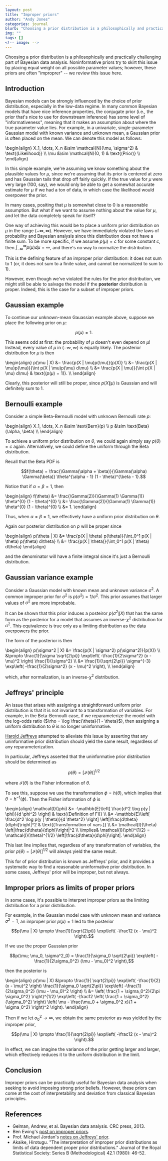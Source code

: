 ```yaml
---
layout: post
title: "Improper priors"
author: "Andy Jones"
categories: journal
blurb: "Choosing a prior distribution is a philosophically and practically challenging part of Bayesian data analysis. Noninformative priors try to skirt this issue by placing equal weight on all possible parameter values; however, these priors are often 'improprer' -- we review this issue here."
img: ""
tags: []
<!-- image: -->
---
```



Choosing a prior distribution is a philosophically and practically challenging part of Bayesian data analysis. Noninformative priors try to skirt this issue by placing equal weight on all possible parameter values; however, these priors are often "improprer" -- we review this issue here.

## Introduction

Bayesian models can be strongly influenced by the choice of prior distribution, especially in the low-data regime. In many common Bayesian models that have nice inference properties, the conjugate prior (i.e., the prior that's nice to use for downstream inference) has some level of "informativeness", meaning that it makes an assumption about where the true parameter value lies. For example, in a univariate, single-parameter Gaussian model with known variance and unknown mean, a Gaussian prior is often placed on the mean. We can denote this model as follows:

\begin{align} X_1, \dots, X_n &\sim \mathcal{N}(\mu, \sigma^2) & \text{(Likelihood)} \\\ \mu &\sim \mathcal{N}(0, 1) & \text{(Prior)} \\\ \end{align}

In this simple example, we're assuming we know something about the plausible values for $\mu$, since we're assuming that its prior is centered at zero and has Gaussian tails that drop off fairly quickly. If the true value for $\mu$ were very large (100, say), we would only be able to get a somewhat accurate estimate for $\mu$ if we had a ton of data, in which case the likelihood would overpower the prior.

In many cases, positing that $\mu$ is somewhat close to $0$ is a reasonable assumption. But what if we want to assume nothing about the value for $\mu$, and let the data completely speak for itself?

One way of achieving this would be to place a uniform prior distribution on $\mu$ in the range $(-\infty, \infty)$. However, we have immediately violated the laws of probability and Bayesian analysis since this distribution does not have a finite sum. To be more specific, if we assume $p(\mu) = c$ for some constant $c$, then $\int_{-\infty}^\infty p(\mu) d\mu = \infty$, and there's no way to normalize the distribution.

This is the defining feature of an improper prior distribution: it does not sum to 1 (or, it does not sum to a finite value, and cannot be normalized to sum to 1).

However, even though we've violated the rules for the prior distribution, we might still be able to salvage the model if the **posterior** distribution is proper. Indeed, this is the case for a subset of improper priors.

## Gaussian example

To continue our unknown-mean Gauassian example above, suppose we place the following prior on $\mu$: 

$$p(\mu) = 1.$$

This seems odd at first: the probability of $\mu$ doesn't even depend on $\mu$! Instead, every value of $\mu$ in $(-\infty, \infty)$ is equally likely. The posterior distribution for $\mu$ is then

\begin{align} p(\mu \| X) &= \frac{p(X \| \mu)p(\mu)}{p(X)} \\\ &= \frac{p(X \| \mu)p(\mu)}{\int p(X \| \mu)p(\mu) d\mu} \\\ &= \frac{p(X \| \mu)}{\int p(X \| \mu) d\mu} & \text{($p(\mu) = 1$)}. \\\ \end{align}

Clearly, this posterior will still be proper, since $p(X \| \mu)$ is Gaussian and will definitely sum to 1.

## Bernoulli example

Consider a simple Beta-Bernoulli model with unknown Bernoulli rate $p$:

\begin{align} X_1, \dots, X_n &\sim \text{Bern}(p) \\\ p &\sim \text{Beta}(\alpha, \beta) \\\ \end{align}

To achieve a uniform prior distribution on $\theta$, we could again simply say $p(\theta) = c$ again. Alternatively, we could define the uniform through the Beta distribution.

Recall that the Beta PDF is

$$f(\theta) = \frac{\Gamma(\alpha + \beta)}{\Gamma(\alpha) \Gamma(\beta)} \theta^{\alpha - 1} (1 - \theta)^{\beta - 1}.$$

Notice that if $\alpha = \beta = 1$, then

\begin{align} f(\theta) &= \frac{\Gamma(2)}{\Gamma(1) \Gamma(1)} \theta^{0} (1 - \theta)^{0} \\\ &= \frac{\Gamma(2)}{\Gamma(1) \Gamma(1)} \theta^{0} (1 - \theta)^{0} \\\ &= 1. \end{align}

Thus, when $\alpha = \beta = 1$, we effectively have a uniform prior distribution on $\theta$.

Again our posterior distribution on $p$ will be proper since

\begin{align} p(\theta \| X) &= \frac{p(X \| \theta) p(\theta)}{\int_0^1 p(X \| \theta) p(\theta) d\theta} \\\ &= \frac{p(X \| \theta)}{\int_0^1 p(X \| \theta) d\theta} \end{align}

and the denominator will have a finite integral since it's just a Bernoulli distribution.

## Gaussian variance example

Consider a Gaussian model with known mean and unknown variance $\sigma^2$. A common improper prior for $\sigma^2$ is $p(\sigma^2) = 1/\sigma^2$. This prior assumes that larger values of $\sigma^2$ are more improbable.

It can be shown that this prior induces a posteiror $p(\sigma^2 \| X)$ that has the same form as the posterior for a model that assumes an inverse-$\chi^2$ distribution for $\sigma^2$. This equivalence is true only as a limiting distribution as the data overpowers the prior.

The form of the posterior is then

\begin{align} p(\sigma^2 \| X) &= \frac{p(X \| \sigma^2) p(\sigma^2)}{p(X)} \\\ &\propto \frac{1}{\sigma \sqrt{2\pi}} \exp\left( -\frac{1}{2\sigma^2} (x - \mu)^2 \right) \frac{1}{\sigma^2} \\\ &= \frac{1}{\sqrt{2\pi}} \sigma^{-3} \exp\left( -\frac{1}{2\sigma^2} (x - \mu)^2 \right), \\\ \end{align}

which, after normalization, is an inverse-$\chi^2$ distribution.

## Jeffreys' principle

An issue that arises with assigning a straightforward uniform prior distribution is that it is not invariant to a transformation of variables. For example, in the Beta-Bernoulli case, if we reparameterize the model with the log-odds ratio ($\rho = \log \frac{\theta}{1 - \theta}$), then assigning a uniform distribution to $\theta$ is no longer uninformative.

[Harold Jeffreys](https://www.wikiwand.com/en/Harold_Jeffreys) attempted to alleviate this issue by asserting that any uninformative prior distribution should yield the same result, regardless of any reparameterization. 

In particular, Jeffreys asserted that the uninformative prior distribution should be determined as 

$$p(\theta) = [\mathcal{I}(\theta)]^{1/2}$$

where $\mathcal{I}(\theta)$ is the Fisher information of $\theta$.

To see this, suppose we use the transformation $\phi = h(\theta)$, which implies that $\theta = h^{-1}(\phi)$. Then the Fisher information of $\phi$ is

\begin{align} \mathcal{I}(\phi) &= -\mathbb{E}\left[ \frac{d^2 \log p(y \| \phi)}{d \phi^2} \right] & \text{(Definition of FI)} \\\ &= -\mathbb{E}\left[ \frac{d^2 \log p(y \| \theta)}{d \theta^2} \right] \left\|\frac{d\theta}{d\phi}\right\|^2 & \text{(Transformation of vars.)} \\\ &= \mathcal{I}(\theta) \left\|\frac{d\theta}{d\phi}\right\|^2 \\\ \implies& \mathcal{I}(\phi)^{1/2} = \mathcal{I}(\theta)^{1/2} \left\|\frac{d\theta}{d\phi}\right\|. \end{align}

This last line implies that, regardless of any transformation of variables, the prior $p(\theta) = [\mathcal{I}(\theta)]^{1/2}$ will always yield the same result.

This for of prior distribution is known as Jeffreys' prior, and it provides a systematic way to find a reasonable uninformative prior distribution. In some cases, Jeffreys' prior will be improper, but not always.

## Improper priors as limits of proper priors

In some cases, it's possible to interpret improper priors as the limiting distribution for a prior distribution.

For example, in the Gaussian model case with unknown mean and variance $\sigma^2 = 1$, an improper prior $p(\mu) = 1$ led to the posterior

$$p(\mu | X) \propto \frac{1}{\sqrt{2\pi}} \exp\left( -\frac12 (x - \mu)^2 \right).$$

If we use the proper Gaussian prior 

$$p(\mu; \mu_0, \sigma^2_0) = \frac{1}{\sigma_0 \sqrt{2\pi}} \exp\left( -\frac{1}{2\sigma_0^2} (\mu - \mu_0)^2 \right),$$

then the posterior is

\begin{align} p(\mu \| X) &\propto \frac{1}{ \sqrt{2\pi}} \exp\left( -\frac{1}{2} (x - \mu)^2 \right) \frac{1}{\sigma_0 \sqrt{2\pi}} \exp\left( -\frac{1}{2\sigma_0^2} (\mu - \mu_0)^2 \right) \\\ &= \left( \frac{1 + \sigma_0^2}{2\pi \sigma_0^2} \right)^{1/2} \exp\left( -\frac12 \left( \frac{1 + \sigma_0^2}{\sigma_0^2} \right) \left( \mu - \frac{\mu_0 + \sigma_0^2 x}{1 + \sigma_0^2} \right)^2 \right). \end{align}

Then if we let $\sigma_0^2 \to \infty$, we obtain the same posterior as was yielded by the improper prior,

$$p(\mu | X) \propto \frac{1}{\sqrt{2\pi}} \exp\left( -\frac12 (x - \mu)^2 \right).$$

In effect, we can imagine the variance of the prior getting larger and larger, which effectively reduces it to the uniform distribution in the limit.


## Conclusion

Improper priors can be practically useful for Bayesian data analysis when seeking to avoid imposing strong prior beliefs. However, these priors can come at the cost of interpretability and deviation from classical Bayesian principles.

## References

- Gelman, Andrew, et al. Bayesian data analysis. CRC press, 2013.
- Ben Ewing's [post on improper priors](https://improperprior.com/post/2020/03/16/what-is-an-improper-prior/).
- Prof. Michael Jordan's [notes on Jeffreys' prior](https://people.eecs.berkeley.edu/~jordan/courses/260-spring10/lectures/lecture6.pdf).
- Akaike, Hirotugu. "The interpretation of improper prior distributions as limits of data dependent proper prior distributions." Journal of the Royal Statistical Society: Series B (Methodological) 42.1 (1980): 46-52.

